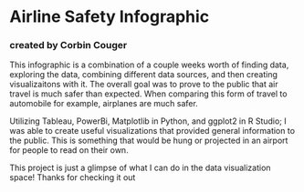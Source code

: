 # Airline Safety Infographic

### created by Corbin Couger

This infographic is a combination of a couple weeks worth of finding data, exploring the data, combining different data sources, and then creating visualizaitons with it. The overall goal was to prove to the public that air travel is much safer than expected. When comparing this form of travel to automobile for example, airplanes are much safer.

Utilizing Tableau, PowerBi, Matplotlib in Python, and ggplot2 in R Studio; I was able to create useful visualizations that provided general information to the public. This is something that would be hung or projected in an airport for people to read on their own.

This project is just a glimpse of what I can do in the data visualization space! Thanks for checking it out
